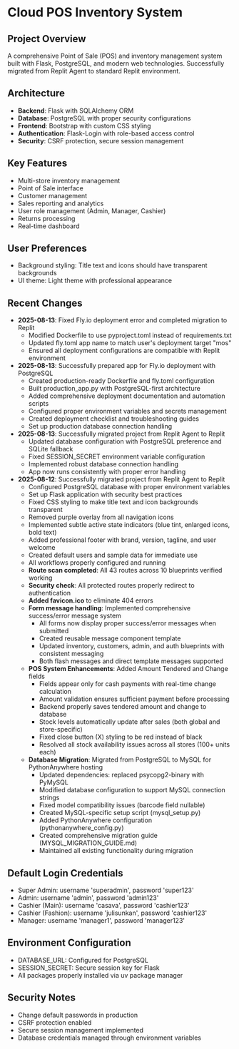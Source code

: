 # Cloud POS Inventory System

## Project Overview
A comprehensive Point of Sale (POS) and inventory management system built with Flask, PostgreSQL, and modern web technologies. Successfully migrated from Replit Agent to standard Replit environment.

## Architecture
- **Backend**: Flask with SQLAlchemy ORM
- **Database**: PostgreSQL with proper security configurations
- **Frontend**: Bootstrap with custom CSS styling
- **Authentication**: Flask-Login with role-based access control
- **Security**: CSRF protection, secure session management

## Key Features
- Multi-store inventory management
- Point of Sale interface
- Customer management
- Sales reporting and analytics
- User role management (Admin, Manager, Cashier)
- Returns processing
- Real-time dashboard

## User Preferences
- Background styling: Title text and icons should have transparent backgrounds
- UI theme: Light theme with professional appearance

## Recent Changes
- **2025-08-13**: Fixed Fly.io deployment error and completed migration to Replit
  - Modified Dockerfile to use pyproject.toml instead of requirements.txt
  - Updated fly.toml app name to match user's deployment target "mos"
  - Ensured all deployment configurations are compatible with Replit environment
- **2025-08-13**: Successfully prepared app for Fly.io deployment with PostgreSQL
  - Created production-ready Dockerfile and fly.toml configuration
  - Built production_app.py with PostgreSQL-first architecture
  - Added comprehensive deployment documentation and automation scripts
  - Configured proper environment variables and secrets management
  - Created deployment checklist and troubleshooting guides
  - Set up production database connection handling
- **2025-08-13**: Successfully migrated project from Replit Agent to Replit
  - Updated database configuration with PostgreSQL preference and SQLite fallback
  - Fixed SESSION_SECRET environment variable configuration
  - Implemented robust database connection handling
  - App now runs consistently with proper error handling
- **2025-08-12**: Successfully migrated project from Replit Agent to Replit
  - Configured PostgreSQL database with proper environment variables
  - Set up Flask application with security best practices
  - Fixed CSS styling to make title text and icon backgrounds transparent
  - Removed purple overlay from all navigation icons
  - Implemented subtle active state indicators (blue tint, enlarged icons, bold text)
  - Added professional footer with brand, version, tagline, and user welcome
  - Created default users and sample data for immediate use
  - All workflows properly configured and running
  - **Route scan completed**: All 43 routes across 10 blueprints verified working
  - **Security check**: All protected routes properly redirect to authentication
  - **Added favicon.ico** to eliminate 404 errors
  - **Form message handling**: Implemented comprehensive success/error message system
    - All forms now display proper success/error messages when submitted
    - Created reusable message component template
    - Updated inventory, customers, admin, and auth blueprints with consistent messaging
    - Both flash messages and direct template messages supported
  - **POS System Enhancements**: Added Amount Tendered and Change fields
    - Fields appear only for cash payments with real-time change calculation
    - Amount validation ensures sufficient payment before processing
    - Backend properly saves tendered amount and change to database
    - Stock levels automatically update after sales (both global and store-specific)
    - Fixed close button (X) styling to be red instead of black
    - Resolved all stock availability issues across all stores (100+ units each)
  - **Database Migration**: Migrated from PostgreSQL to MySQL for PythonAnywhere hosting
    - Updated dependencies: replaced psycopg2-binary with PyMySQL
    - Modified database configuration to support MySQL connection strings
    - Fixed model compatibility issues (barcode field nullable)
    - Created MySQL-specific setup script (mysql_setup.py)
    - Added PythonAnywhere configuration (pythonanywhere_config.py)
    - Created comprehensive migration guide (MYSQL_MIGRATION_GUIDE.md)
    - Maintained all existing functionality during migration

## Default Login Credentials
- Super Admin: username 'superadmin', password 'super123'
- Admin: username 'admin', password 'admin123'
- Cashier (Main): username 'casava', password 'cashier123'
- Cashier (Fashion): username 'julisunkan', password 'cashier123'
- Manager: username 'manager1', password 'manager123'

## Environment Configuration
- DATABASE_URL: Configured for PostgreSQL
- SESSION_SECRET: Secure session key for Flask
- All packages properly installed via uv package manager

## Security Notes
- Change default passwords in production
- CSRF protection enabled
- Secure session management implemented
- Database credentials managed through environment variables